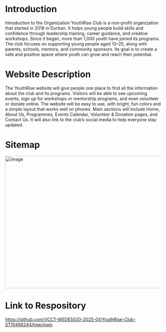 # Introduction 
Introduction to the Organization
YouthRise Club is a non-profit organization that started in 2018 in Durban. It helps young people build skills and confidence through leadership training, career guidance, and creative workshops. Since it began, more than 1,000 youth have joined its programs.
The club focuses on supporting young people aged 13–25, along with parents, schools, mentors, and community sponsors. Its goal is to create a safe and positive space where youth can grow and reach their potential.

# Website Description
The YouthRise website will give people one place to find all the information about the club and its programs. Visitors will be able to see upcoming events, sign up for workshops or mentorship programs, and even volunteer or donate online.
The website will be easy to use, with bright, fun colors and a simple layout that works well on phones.
Main sections will include Home, About Us, Programmes, Events Calendar, Volunteer & Donation pages, and Contact Us. It will also link to the club’s social media to help everyone stay updated.

# Sitemap
<img width="940" height="428" alt="image" src="https://github.com/user-attachments/assets/f677a55e-5b0c-46dd-9f02-99d3cd25d261" />

# Link to Respository 
https://github.com/VCCT-WEDE5020-2025-G1/YouthRise-Club-ST10486244/tree/main
